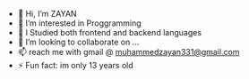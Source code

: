 - 👋 Hi, I’m ZAYAN
- 👀 I’m interested in Proggramming
- 🌱 I Studied both frontend and backend languages
- 💞️ I’m looking to collaborate on ...
- 📫 reach me with gmail @ muhammedzayan331@gmail.com
- ⚡ Fun fact: im only 13 years old
  

<!---
ZAYANAMAZING/ZAYANAMAZING is a ✨ special ✨ repository because its `README.md` (this file) appears on your GitHub profile.
You can click the Preview link to take a look at your changes.
--->
